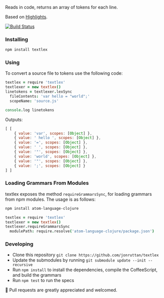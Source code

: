 Reads in code, returns an array of tokens for each line.

Based on [Highlights](https://github.com/atom/highlights).

[![Build Status](https://travis-ci.org/jonruttan/textlex.svg?branch=master)](https://travis-ci.org/jonruttan/textlex)

### Installing

```sh
npm install textlex
```

### Using

To convert a source file to tokens use the following code:

```coffee
textlex = require 'textlex'
textlexer = new textlex()
linetokens = textlexer.lexSync
  fileContents: 'var hello = "world";'
  scopeName: 'source.js'

console.log linetokens
```

Outputs:

```js
[ [
    { value: 'var', scopes: [Object] },
    { value: ' hello ', scopes: [Object] },
    { value: '=', scopes: [Object] },
    { value: ' ', scopes: [Object] },
    { value: '"', scopes: [Object] },
    { value: 'world', scopes: [Object] },
    { value: '"', scopes: [Object] },
    { value: ';', scopes: [Object] }
] ]
```

### Loading Grammars From Modules

textlex exposes the method `requireGrammarsSync`, for loading grammars from
npm modules. The usage is as follows:

```bash
npm install atom-language-clojure
```

```coffee
textlex = require 'textlex'
textlexer = new textlex()
textlexer.requireGrammarsSync
  modulePath: require.resolve('atom-language-clojure/package.json')
```

### Developing

* Clone this repository `git clone https://github.com/jonruttan/textlex`
* Update the submodules by running `git submodule update --init --recursive`
* Run `npm install` to install the dependencies, compile the CoffeeScript, and
  build the grammars
* Run `npm test` to run the specs

:green_heart: Pull requests are greatly appreciated and welcomed.
